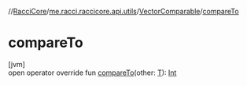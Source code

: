 //[RacciCore](../../../index.md)/[me.racci.raccicore.api.utils](../index.md)/[VectorComparable](index.md)/[compareTo](compare-to.md)

# compareTo

[jvm]\
open operator override fun [compareTo](compare-to.md)(other: [T](index.md)): [Int](https://kotlinlang.org/api/latest/jvm/stdlib/kotlin/-int/index.html)
